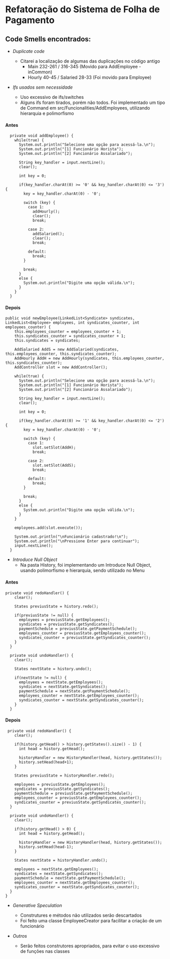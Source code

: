 # Refatoração do Sistema de Folha de Pagamento

## Code Smells encontrados:

- *Duplicate code*
    - Citarei a localização de algumas das duplicações no código antigo
        - Main 232-261 / 316-345 (Movido para AddEmployee - inCommon)
        - Hourly 40-45 / Salaried 28-33 (Foi movido para Employee)

- *Ifs usados sem necessidade*
    - Uso excessivo de ifs/switches
    - Alguns ifs foram tirados, porém não todos. Foi implementado um tipo de Command em src/Funcionalities/AddEmployees, utilizando hierarquia e polimorfismo

#### Antes
```
  private void addEmployee() {
    while(true) {
      System.out.println("Selecione uma opção para acessá-la.\n");
      System.out.println("[1] Funcionário Horista");
      System.out.println("[2] Funcionário Assalariado");

      String key_handler = input.nextLine();
      clear();

      int key = 0;

      if(key_handler.charAt(0) >= '0' && key_handler.charAt(0) <= '3') {
        key = key_handler.charAt(0) - '0';

        switch (key) {
          case 1:
            addHourly();
            clear();
            break;

          case 2:
            addSalaried();
            clear();
            break;

          default:
            break;
        }

        break;
      }
      else {
        System.out.println("Digite uma opção válida.\n");
      }
    }
  }
```

#### Depois
```
public void newEmployee(LinkedList<Syndicate> syndicates, LinkedList<Employee> employees, int syndicates_counter, int employees_counter) {
    this.employees_counter = employees_counter + 1;
    this.syndicates_counter = syndicates_counter + 1;
    this.syndicates = syndicates;

    AddSalaried AddS = new AddSalaried(syndicates, this.employees_counter, this.syndicates_counter);
    AddHourly AddH = new AddHourly(syndicates, this.employees_counter, this.syndicates_counter);
    AddController slot = new AddController();

    while(true) {
      System.out.println("Selecione uma opção para acessá-la.\n");
      System.out.println("[1] Funcionário Horista");
      System.out.println("[2] Funcionário Assalariado");

      String key_handler = input.nextLine();
      clear();

      int key = 0;

      if(key_handler.charAt(0) >= '1' && key_handler.charAt(0) <= '2') {
        key = key_handler.charAt(0) - '0';

        switch (key) {
          case 1:
            slot.setSlot(AddH);
            break;

          case 2:
            slot.setSlot(AddS);
            break;

          default:
            break;
        }

        break;
      }
      else {
        System.out.println("Digite uma opção válida.\n");
      }
    }

    employees.add(slot.execute());

    System.out.println("\nFuncionário cadastrado!\n");
    System.out.println("\nPressione Enter para continuar");
    input.nextLine();
  }
```

- *Introduce Null Object*
    - Na pasta History, foi implementando um Introduce Null Object, usando polimorfismo e hierarquia, sendo utilizado no Menu

#### Antes
```
private void redoHandler() {
    clear();

    States previusState = history.redo();

    if(previusState != null) {
      employees = previusState.getEmployees();
      syndicates = previusState.getSyndicates();
      paymentSchedule = previusState.getPaymentSchedule();
      employees_counter = previusState.getEmployees_counter();
      syndicates_counter = previusState.getSyndicates_counter();
    }
  }

  private void undoHandler() {
    clear();

    States nextState = history.undo();
    
    if(nextState != null) {
      employees = nextState.getEmployees();
      syndicates = nextState.getSyndicates();
      paymentSchedule = nextState.getPaymentSchedule();
      employees_counter = nextState.getEmployees_counter();
      syndicates_counter = nextState.getSyndicates_counter();
    }
  }
```

#### Depois
```
 private void redoHandler() {
    clear();

    if(history.getHead() > history.getStates().size() - 1) {
      int head = history.getHead();

      historyHandler = new HistoryHandler(head, history.getStates());
      history.setHead(head+1);
    }

    States previusState = historyHandler.redo();

    employees = previusState.getEmployees();
    syndicates = previusState.getSyndicates();
    paymentSchedule = previusState.getPaymentSchedule();
    employees_counter = previusState.getEmployees_counter();
    syndicates_counter = previusState.getSyndicates_counter();
  }

  private void undoHandler() {
    clear();

    if(history.getHead() > 0) {
      int head = history.getHead();
      
      historyHandler = new HistoryHandler(head, history.getStates());
      history.setHead(head-1);
    }

    States nextState = historyHandler.undo();

    employees = nextState.getEmployees();
    syndicates = nextState.getSyndicates();
    paymentSchedule = nextState.getPaymentSchedule();
    employees_counter = nextState.getEmployees_counter();
    syndicates_counter = nextState.getSyndicates_counter();
  }
}
```

- *Generative Speculation*
    - Construtures e métodos não utilizados serão descartados
    - Foi feito uma classe EmployeeCreator para facilitar a criação de um funcionário
    
- *Outros*
    - Serão feitos construtores apropriados, para evitar o uso excessivo de funções nas classes
